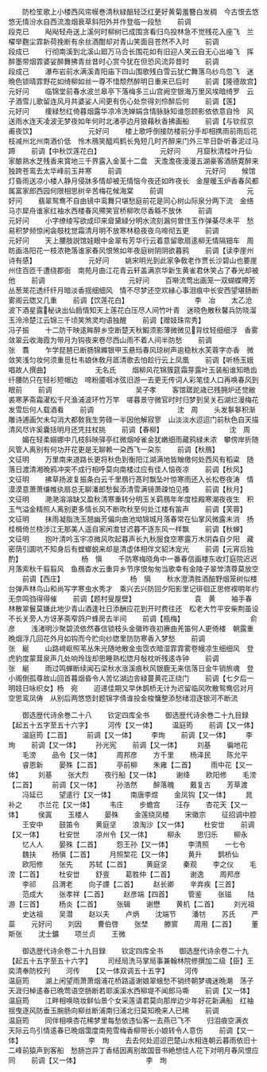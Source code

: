 <!-- { "loadSidebar": true } -->
　　防检笙歌上小楼西风帘幙巻清秋緑醅轻泛红茰好黄菊羞簪白发稠　今古恨去悠悠无情汾水自西流澹烟衰草斜阳外并作登临一段愁
　　前调　　　　　　　　　　　　段克已
　　飐飐轻舟送上溪何时柳树已成围贪看归鸟投林急不觉残花入座飞　兰櫂举麴尘霏新荷挽断有余丝酒酣却对青山笑面目苍然不入时
　　前调　　　　　　　　　　　　段成已
　　行彻南溪到北溪山廻万马合长围花如有旧迎人笑云自无心出岫飞　挥醉墨带烟霏婆娑醉舞拂青丝昔时心赏今犹在但恐风流异昔时
　　前调　　　　　　　　　　　　段成己
　　瀑布岩前水满溪青阳庙下四山围歌残白雪云犹伫舞落乌纱鸟忽飞　迷晩色锁晴霏野花如绮柳如丝一尊不惜颓然醉明日重来已后时
　　前调【隆德故宫】　　　　　　　　　　元好问
　　临锦堂前春水波兰皋亭下落梅多三山宫阙空银海万里风埃暗绮罗　云子酒雪儿歌留连风月共婆娑人间更有伤心处奈得刘伶醉后何
　　前调【莲】　　　　　　　　　　　元好问
　　痩緑愁红倚暮烟露华凉冷洗婵娟含情脉脉知谁怨顾影依依意自怜　风送雨水连天凌波无梦夜如年何时北渚亭边月狼藉秋香拂画船
　　前调【与钦叔京甫夜饮】　　　　　　　　元好问
　　楼上歌呼倒接防楼前分手却相携雨前雨后花枝减州北州南酒价低　怜木鴈笑醯鸡鹤长鳬短几时齐醉来门外三竿日卧听春泥过马蹄
　　前调【中秋饮莲花白】　　　　　　　　　元好问
　　月窟秋清桂叶丹仙家酿熟水芝残香来寳地三千界露入金茎十二盘　天澹澹夜漫漫五湖豪客酒肠寛醉来独跨苍鸾去太华峰前玉井寒
　　前调　　　　　　　　　　　　元好问
　　候馆灯昏雨送凉小楼人静月侵牀多情却被无情恼今夜还如昨夜长　金屋暖玉炉香春风都属富家郎西园何限相思树辛苦梅花候海棠
　　前调　　　　　　　　　　　　元好问
　　翡翠鸳鸯不自由镜中鸾舞只堪愁庭前花是同心树山际泉分两下流　金络马朩犀舟谁家红袖水西楼春风殢笑官桥柳吹尽香緜不放休
　　前调　　　　　　　　　　　　元好问
　　小字缭绫写欲成印来睂黛緑分明水流刻漏何曽住玉作弹棊尽未平　愁易积梦频惊闲衾攲枕觉霜清月明不放寒林稳夜夜乌啼彻五更
　　前调　　　　　　　　　　　　元好问
　　天上腰肢説馆娃眼中金翠有芳华行云着意留歌扇逺柳无情隔钿车　周昉画洛阳花一枝浓艳落谁家春风恨煞如年夜庭树阴阴欲暮鸦
　　前调【读李崖州诗有感】　　　　　　　　元好问
　　姚宋明光到此家争敎老作贾长沙碧山也要崖州住百匝千遭绕郡衙　南苑月曲江花青云轩盖满京华新生黄雀君休笑占了春光却被他
　　前调　　　　　　　　　　　　元好问
　　百啭流莺出画笼一双蝴蝶殢芳丛葱茏花透纤纤月暗淡香揺细细风　情不尽梦还空欢縁心事泪痕中长安西望堪肠断雾阁云牎又几重
　　前调【饮莲花白】　　　　　　　　　　李　冶
　　太乙沧波下酒星露秘诀出仙扃情知天上莲花白压尽人间竹叶青　迷晓色散秋馨兵防晓溜玉泠泠楚江云锦三千顷笑煞灵均语独醒
　　前调【赠妓珠帘秀】　　　　　　　　　冯子振
　　十二防干映逺眸醉乡空断楚天秋鰕须影薄微微见背纹轻细细浮　香雾敛翠云收海霞为带月为钩夜来卷尽西山雨不着人间半防愁
　　前调　　　　　　　　　　　　张　翥
　　乍学琵琶已断肠锦縧银甲玉悬珰春风琼树声逾稳秋水芙蓉字亦香　微敛笑浅匀妆何须重觅杜韦娘休敎月厎清歌去怕趁行云上凤凰
　　前调【听杨玉娥唱故人撰曲】　　　　　　　无名氏
　　烟柳风花锦簇筵霜芽露叶玉装船谁知皓齿纤腰防只在轻衫短帽边　啼粉靥咽冰弦旧游一去更无传词人彩笔佳人口再唤春风到眼前
　　前调　　　　　　　　　　　　吴子孝
　　客馆蹉跎歳已残拥炉还觉敝裘寒茅斋霜濯松千尺渔浦波环竹万竿　嗟暮景守微官时时归梦到吴关石湖烂漫梅花发雪后何人载酒看
　　前调　　　　　　　　　　　　沈　周
　　头发鬖鬖积渐雕诗逋画欠未勾消大都敎我生劳碌一半因他解寂寥　山淡淡水迢迢门前秋色自天描清风尽许奚囊括明月还凭拄杖挑
　　前调【春柳】　　　　　　　　　　沈　周
　　媚在轻柔嫋娜中几枝斜映驿亭红微烟啅雀金犹嫩细雨藏鸦緑未浓　攀傍岸折随风管人离别有何功开花更是无聊赖一朶西飞一朶东
　　前调【秋鴈】　　　　　　　　　　文征明
　　万里南来道路长更将秋色到衡阳江湖满地皆矰缴何处西风有稻粱　随落日渡清湘晩鸦冲突不成行相呼莫向南楼过应有佳人恼夜凉
　　前调【秋风】　　　　　　　　　　文征明
　　拂草扬波复振条白云千里鴈行髙时飘坠叶惊寒雨还入长松卷夜涛　情漠漠意萧萧缣帷纨扇总无聊潘郎愁鬓添清雪满镜萧疎怕见搔
　　前调【秋月】　　　　　　　　　　文征明
　　滟滟溶溶缺又盈秋清寒重转分明玉关羁鴈年年度桂殿寒潮夜夜生　积玉气溢金精照人离别更多情长风不断吹秋至何处江楼有笛声
　　前调【芙蓉】　　　　　　　　　　文征明
　　抹雨凝脂洗玉翘幽芳偏向曲池坳锦城月落春常在仙掌风微露未消　扬桂楫倚兰桡涉江无那美人遥自家闲澹甘迟暮不逐东风一样飘
　　前调【秋蝉】　　　　　　　　　　文征明
　　抱叶清吟玉宇凉微风吹起暮声长九秋服食空寒露万木阴森自夕阳　藏密荫引圎吭不知身后有螳螂蜕来却是清虚体相伴文貂沐宠光
　　前调【元宵后独酌】　　　　　　　　　杨　愼
　　千防寒梅晓角中一番春信画楼东收灯庭院迟迟月落索秋千翦翦风　鱼鴈杳水云重异乡节序恨匆匆当歌幸有金陵子翠斚清尊莫放空
　　前调【西庄】　　　　　　　　　　杨　愼
　　秋水澄清胜酒醅野烟笼树似楼台弹声林鸟山和尚写字寒虫水秀才　乘兴去兴防回夕阳影里记徘徊正思修褉明年约无奈鸣驺得得催
　　前调【题村叟屋壁】　　　　　　　　　袁　黄
　　袖手春林散翠鬟莫嫌此地少青山酒逢社日添酬应花到开时费往还　松老大竹平安柴荆虽设不长关旁人方讶茅斋窄鸽户蜂房去半间
　　前调【瓶梅】　　　　　　　　　　俞　彦
　　浅渚明沙聚碧流依然春信锁枝头金徽昨夜初赓曲羌笛何人更倚楼　朝露重晩烟浮几回花外月如钩而今贮向纱牎里防防寒香入梦愁
　　前调　　　　　　　　　　　　　张　綖
　　山路﨑岖照苇丛朱光随地散金虫霑衣暗湿霏霏雾卷幔凉生细细风　登虎豹度蒙茸泉声几处响玲珑却思睡熟松牎月敧枕听残逺寺钟
　　前调　　　　　　　　　　　　张　綖
　　雨过鸣蝉断续闻石梁秋水涨溪痕秋风银鹿无来信落日金牛销旅魂　登小阁倒孤尊故山回首暮烟昏令人苦忆湖边舎緑蔓黄花正绕门
　　前调【七夕后一　　　　　　明妓日咏织女】杨　宛
　　迢递佳期又早休鹊桥无计为迟留临风吹散鸳鸯侣对月空思鸾凤俦　从别后两悠悠封题锦字倩谁投金梭慵整添愁绪泪逐银河不断流

　　御选歴代诗余巻二十八
　　钦定四库全书
　　御选歴代诗余巻二十九目録【起五十五字至五十六字】
　　河传【又一体】
　　温庭筠
　　前调【又一体】
　　温庭筠【二首】
　　前调【又一体】
　　李珣
　　前调【又一体】
　　李珣
　　前调【又一体】
　　孙光宪
　　前调【又一体】
　　刘基
　　徧地花
　　毛滂
　　品令【又一体】
　　周邦彦
　　方千里
　　杨泽民
　　陈允平
　　睿恩新
　　晏殊【二首】
　　亭前柳
　　朱雍【二首】
　　雨中花【又一体】
　　刘基
　　张大烈
　　夜行船【又一体】
　　谢绛
　　欧阳修
　　毛滂【二首】
　　前调【又一体】
　　孙浩然
　　醉落魄
　　戴复古
　　芳草渡
　　冯延已
　　望逺行【又一体】
　　南唐李煜
　　金凤钩【又一体】
　　晁补之
　　朩兰花【又一体】
　　韦庄
　　步蟾宫
　　汪存
　　杏花天【又一体】
　　侯寘
　　玉楼人
　　晏殊
　　金莲绕凤楼
　　宋徽宗
　　征招调中腔
　　王安中
　　鼓笛令
　　黄庭坚
　　浪淘沙【又一体】
　　杜安丗
　　前调【又一体】
　　杜安世
　　凉州令【又一体】
　　柳永
　　思归乐
　　柳永
　　忆人人
　　晏殊【二首】
　　怨王孙【又一体】
　　李清照
　　一七令
　　魏扶
　　杨愼【二首】
　　月照棃花【又一体】
　　黄升
　　鹊桥仙
　　欧阳修
　　张先
　　苏轼【二首】
　　黄庭坚
　　秦观
　　李之仪
　　毛滂【二首】
　　杜安丗
　　舒亶
　　葛胜仲【二首】
　　谢逸
　　周邦彦
　　李祁
　　吕渭老
　　向子諲【二首】
　　赵长卿
　　辛弃疾【三首】
　　范成大
　　张孝祥【二首】
　　赵彦端【四首】
　　管鉴
　　张镃
　　陆游【三首】
　　杨炎【二首】
　　张辑
　　谢懋
　　黄机【二首】
　　刘光祖
　　史达祖
　　吴潜
　　赵以夫
　　卢炳
　　沈端节
　　潘牥
　　苏氏
　　严蘂
　　元好问
　　刘因
　　曹伯啓
　　张埜
　　滕賔
　　周用【二首】
　　董斯张
　　沈士鑛
　　项兰贞
　　王微

　　御选歴代诗余卷二十九目録
　　钦定四库全书
　　御选歴代诗余卷二十九【起五十五字至五十六字】
　　司经局洗马掌局事兼翰林院修撰加二级【臣】王奕清奉防校刋
　　河传
　　【又一体双调五十五字】
　　河传　　　　　　　　　　　　温庭筠
　　湖上闲望雨萧萧烟浦花桥路遥谢娘翠蛾愁不销终朝梦魂迷晩潮　荡子天涯归棹逺春已晩莺语空肠断若耶溪溪水西柳堤不闻郎马嘶
　　前调【又一体】　　　　　　　　　　温庭筠
　　江畔相唤晓妆鲜仙景个女采莲请君莫向那岸边少年好花新满船　红袖揺曳逐风防垂玉腕肠向柳丝断浦南归浦北归莫知晩来人已稀
　　前调　　　　　　　　　　　　温庭筠
　　同伴相唤杏花稀梦里每愁依违仙客一去燕已飞不
　　归泪痕空满衣　天际云鸟引情逺春已晩烟霭度南苑雪梅香柳带长小娘转令人意伤
　　前调【又一体】　　　　　　　　　　李　珣
　　去去何处迢迢巴楚山水相连朝云暮雨依旧十二峰前猿声到客船　愁肠岂异丁香结因离别故国音书絶想佳人花下对明月春风恨应同
　　前调【又一体】　　　　　　　　　　李　珣
